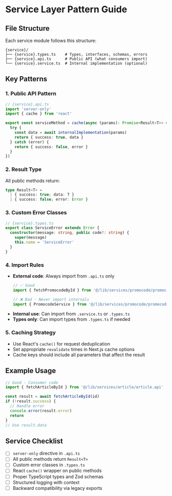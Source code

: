 # Service Layer Pattern Guide

## File Structure

Each service module follows this structure:
```
{service}/
├── {service}.types.ts    # Types, interfaces, schemas, errors
├── {service}.api.ts      # Public API (what consumers import)
└── {service}.service.ts  # Internal implementation (optional)
```

## Key Patterns

### 1. Public API Pattern
```typescript
// {service}.api.ts
import 'server-only'
import { cache } from 'react'

export const serviceMethod = cache(async (params): Promise<Result<T>> => {
  try {
    const data = await internalImplementation(params)
    return { success: true, data }
  } catch (error) {
    return { success: false, error }
  }
})
```

### 2. Result Type
All public methods return:
```typescript
type Result<T> = 
  | { success: true; data: T }
  | { success: false; error: Error }
```

### 3. Custom Error Classes
```typescript
// {service}.types.ts
export class ServiceError extends Error {
  constructor(message: string, public code?: string) {
    super(message)
    this.name = 'ServiceError'
  }
}
```

### 4. Import Rules
- **External code**: Always import from `.api.ts` only
  ```typescript
  // ✅ Good
  import { fetchPromocodeById } from '@/lib/services/promocode/promocode.api'
  
  // ❌ Bad - Never import internals
  import { PromocodeService } from '@/lib/services/promocode/promocode.service'
  ```
- **Internal use**: Can import from `.service.ts` or `.types.ts`
- **Types only**: Can import types from `.types.ts` if needed

### 5. Caching Strategy
- Use React's `cache()` for request deduplication
- Set appropriate `revalidate` times in Next.js cache options
- Cache keys should include all parameters that affect the result

## Example Usage

```typescript
// Good - Consumer code
import { fetchArticleById } from '@/lib/services/article/article.api'

const result = await fetchArticleById(id)
if (!result.success) {
  // Handle error
  console.error(result.error)
  return
}
// Use result.data
```

## Service Checklist

- [ ] `server-only` directive in `.api.ts`
- [ ] All public methods return `Result<T>`
- [ ] Custom error classes in `.types.ts`
- [ ] React `cache()` wrapper on public methods
- [ ] Proper TypeScript types and Zod schemas
- [ ] Structured logging with context
- [ ] Backward compatibility via legacy exports